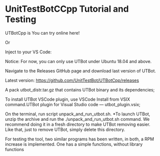# UnitTestBotCCpp Tutorial and Testing

UTBotCpp is 
You can try online here!

Or 

Inject to your VS Code:

Notice:
For now, you can only use UTBot under Ubuntu 18.04 and above. 


Navigate to the Releases GitHub page and download last version of UTBot.

Latest version: https://github.com/UnitTestBot/UTBotCpp/releases

A pack utbot_distr.tar.gz that contains UTBot binary and its dependencies;

To install UTBot VSCode plugin, use VSCode Install from VSIX command.UTBot plugin for Visual Studio code — utbot_plugin.vsix;

On the terminal, run script unpack_and_run_utbot.sh.
*To launch UTBot, unzip the archive and run the ./unpack_and_run_utbot.sh command. We recommend doing it in a fresh directory to make UTBot removing easier. Like that, just to remove UTBot, simply delete this directory.


For testing the tool, two similar programs has been written, in both, a RPM increase is implemented. One has a simple functions, without library functions 



